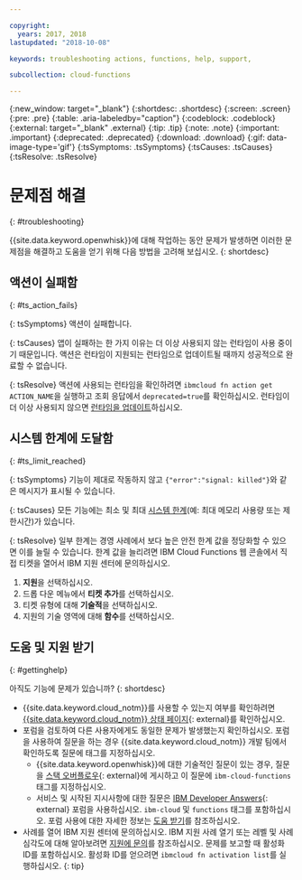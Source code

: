 ```yaml
---

copyright:
  years: 2017, 2018
lastupdated: "2018-10-08"

keywords: troubleshooting actions, functions, help, support,

subcollection: cloud-functions

---
```


{:new_window: target="_blank"}
{:shortdesc: .shortdesc}
{:screen: .screen}
{:pre: .pre}
{:table: .aria-labeledby="caption"}
{:codeblock: .codeblock}
{:external: target="_blank" .external}
{:tip: .tip}
{:note: .note}
{:important: .important}
{:deprecated: .deprecated}
{:download: .download}
{:gif: data-image-type='gif'}
{:tsSymptoms: .tsSymptoms}
{:tsCauses: .tsCauses}
{:tsResolve: .tsResolve}


# 문제점 해결
{: #troubleshooting}

{{site.data.keyword.openwhisk}}에 대해 작업하는 동안 문제가 발생하면 이러한 문제점을 해결하고 도움을 얻기 위해 다음 방법을 고려해 보십시오.
{: shortdesc}



## 액션이 실패함
{: #ts_action_fails}

{: tsSymptoms}
액션이 실패합니다.

{: tsCauses}
앱이 실패하는 한 가지 이유는 더 이상 사용되지 않는 런타임이 사용 중이기 때문입니다. 액션은 런타임이 지원되는 런타임으로 업데이트될 때까지 성공적으로 완료할 수 없습니다.

{: tsResolve}
액션에 사용되는 런타임을 확인하려면 `ibmcloud fn action get ACTION_NAME`을 실행하고 조회 응답에서 `deprecated=true`를 확인하십시오. 런타임이 더 이상 사용되지 않으면 [런타임을 업데이트](/docs/openwhisk?topic=cloud-functions-actions#actions_update)하십시오.



## 시스템 한계에 도달함
{: #ts_limit_reached}

{: tsSymptoms}
기능이 제대로 작동하지 않고 `{"error":"signal: killed"}`와 같은 메시지가 표시될 수 있습니다.

{: tsCauses}
모든 기능에는 최소 및 최대 [시스템 한계](/docs/openwhisk?topic=cloud-functions-limits#limits_syslimits)(예: 최대 메모리 사용량 또는 제한시간)가 있습니다.

{: tsResolve}
일부 한계는 경영 사례에서 보다 높은 안전 한계 값을 정당화할 수 있으면 이를 늘릴 수 있습니다. 한계 값을 늘리려면 IBM Cloud Functions 웹 콘솔에서 직접 티켓을 열어서 IBM 지원 센터에 문의하십시오.

1. **지원**을 선택하십시오.
2. 드롭 다운 메뉴에서 **티켓 추가**를 선택하십시오.
3. 티켓 유형에 대해 **기술적**을 선택하십시오.
4. 지원의 기술 영역에 대해 **함수**를 선택하십시오.



## 도움 및 지원 받기
{: #gettinghelp}

아직도 기능에 문제가 있습니까?
{: shortdesc}

-   {{site.data.keyword.cloud_notm}}를 사용할 수 있는지 여부를 확인하려면 [{{site.data.keyword.cloud_notm}} 상태 페이지](https://cloud.ibm.com/status?selected=status){: external}를 확인하십시오.
-   포럼을 검토하여 다른 사용자에게도 동일한 문제가 발생했는지 확인하십시오. 포럼을 사용하여 질문을 하는 경우 {{site.data.keyword.cloud_notm}} 개발 팀에서 확인하도록 질문에 태그를 지정하십시오.
    -   {{site.data.keyword.openwhisk}}에 대한 기술적인 질문이 있는 경우, 질문을 [스택 오버플로우](https://stackoverflow.com/search?q=ibm-cloud-functions){: external}에 게시하고 이 질문에 `ibm-cloud-functions` 태그를 지정하십시오.
    -   서비스 및 시작된 지시사항에 대한 질문은 [IBM Developer Answers](https://developer.ibm.com/answers/topics/functions){: external} 포럼을 사용하십시오. `ibm-cloud` 및 `functions` 태그를 포함하십시오.
    포럼 사용에 대한 자세한 정보는 [도움 받기](/docs/get-support?topic=get-support-getting-customer-support#using-avatar)를 참조하십시오.
-   사례를 열어 IBM 지원 센터에 문의하십시오. IBM 지원 사례 열기 또는 레벨 및 사례 심각도에 대해 알아보려면 [지원에 문의](/docs/get-support?topic=get-support-getting-customer-support)를 참조하십시오.
문제를 보고할 때 활성화 ID를 포함하십시오. 활성화 ID를 얻으려면 `ibmcloud fn activation list`를 실행하십시오.
{: tip}

